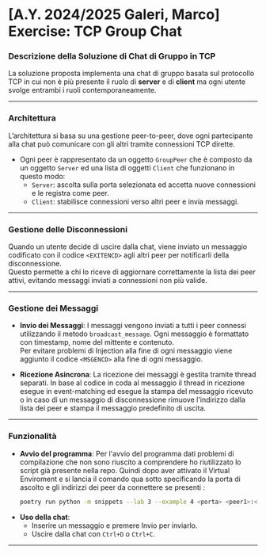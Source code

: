 # [A.Y. 2024/2025 Galeri, Marco] Exercise: TCP Group Chat

### Descrizione della Soluzione di Chat di Gruppo in TCP

La soluzione proposta implementa una chat di gruppo basata sul protocollo TCP in cui non è più presente il ruolo di **server** e di **client** ma ogni utente svolge entrambi i ruoli contemporaneamente.

---

### Architettura

L’architettura si basa su una gestione peer-to-peer, dove ogni partecipante alla chat può comunicare con gli altri tramite connessioni TCP dirette.
 - Ogni peer è rappresentato da un oggetto `GroupPeer` che è composto da un oggetto `Server` ed una lista di oggetti `Client` che funzionano in questo modo:
     - `Server`: ascolta sulla porta selezionata ed accetta nuove connessioni e le registra come peer.
     - `Client`: stabilisce connessioni verso altri peer e invia messaggi.

---

### Gestione delle Disconnessioni

Quando un utente decide di uscire dalla chat, viene inviato un messaggio codificato con il codice `<EXITENCD>` agli altri peer per notificarli della disconnessione.\
Questo permette a chi lo riceve di aggiornare correttamente la lista dei peer attivi, evitando messaggi inviati a connessioni non più valide.

---

### Gestione dei Messaggi

- **Invio dei Messaggi**: 
  I messaggi vengono inviati a tutti i peer connessi utilizzando il metodo `broadcast_message`. Ogni messaggio è formattato con timestamp, nome del mittente e contenuto.\
  Per evitare problemi di Injection alla fine di ogni messaggio viene aggiunto il codice `<MSGENCD>` alla fine di ogni messaggio. 
  
- **Ricezione Asincrona**:
  La ricezione dei messaggi è gestita tramite thread separati. In base al codice in coda al messaggio il thread in ricezione esegue in event-matching ed esegue la stampa del messaggio ricevuto o in caso di un messaggio di disconnessione rimuove l'indirizzo dalla lista dei peer e stampa il messaggio predefinito di uscita.

---

### Funzionalità

- **Avvio del programma**:
  Per l'avvio del programma dati problemi di compilazione che non sono riuscito a comprendere ho riutilizzato lo script già presente nella repo.
  Quindi dopo aver attivato il Virtual Enviroment e si lancia il comando qua sotto specificando la porta di ascolto e gli indirizzi dei peer da connettere se presenti :
  ```bash
  poetry run python -m snippets --lab 3 --example 4 <porta> <peer1>:<porta1>
  ```
- **Uso della chat**:
  - Inserire un messaggio e premere Invio per inviarlo.
  - Uscire dalla chat con `Ctrl+D` o `Ctrl+C`.

---